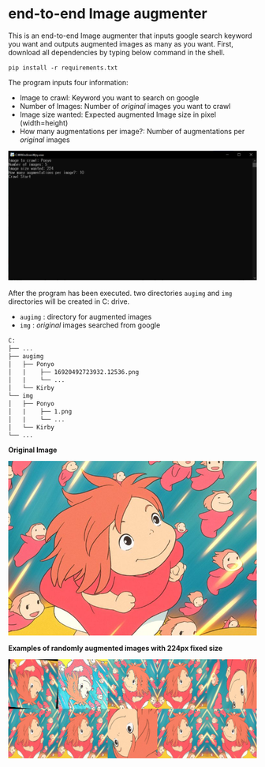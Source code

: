 

# end-to-end Image augmenter

This is an end-to-end Image augmenter that inputs google search keyword you want and outputs augmented images as many as you want. First, download all dependencies by typing below command in the shell.

```shell
pip install -r requirements.txt
```

The program inputs four information:

* Image to crawl: Keyword you want to search on google
* Number of Images: Number of *original* images you want to crawl
* Image size wanted: Expected augmented Image size in pixel (width=height)
* How many augmentations per image?: Number of augmentations per *original* images

![terminal](img/terminal.PNG?raw=true)

After the program has been executed. two directories `augimg`  and  `img` directories will be created in C: drive.

* `augimg` : directory for augmented images
*  `img` : *original* images searched from google

```shell
C:
├── ...
├── augimg                    
│   ├── Ponyo             
│   |	 ├── 16920492723932.12536.png 
│   |	 └── ...
│   └── Kirby        
└── img         
│   ├── Ponyo             
│   |	 ├── 1.png 
│   |	 └── ...
│   └── Kirby                   
└── ...
```

**Original Image**

![original](img/original.png)

**Examples of randomly augmented images with 224px fixed size**

![augmented](img/aumented.png)



